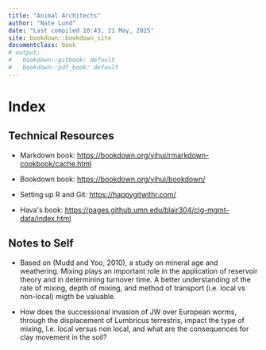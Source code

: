 ```yaml
---
title: "Animal Architects"
author: "Nate Lund"
date: "Last compiled 10:43, 21 May, 2025"
site: bookdown::bookdown_site
documentclass: book
# output:
#   bookdown::gitbook: default
#   bookdown::pdf_book: default
---
```


# Index

## Technical Resources

-   Markdown book: <https://bookdown.org/yihui/rmarkdown-cookbook/cache.html>

-   Bookdown book: <https://bookdown.org/yihui/bookdown/>

-   Setting up R and Git: <https://happygitwithr.com/>

-   Hava's book: <https://pages.github.umn.edu/blair304/cig-mgmt-data/index.html>

## Notes to Self

-   Based on (Mudd and Yoo, 2010), a study on mineral age and weathering. Mixing plays an important role in the application of reservoir theory and in determining turnover time. A better understanding of the rate of mixing, depth of mixing, and method of transport (i.e. local vs non-local) migth be valuable.

-   How does the successional invasion of JW over European worms, through the displacement of Lumbricus terrestris, impact the type of mixing, I.e. local versus non local, and what are the consequences for clay movement in the soil?
